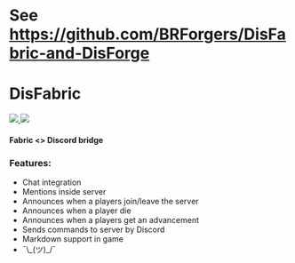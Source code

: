 # See https://github.com/BRForgers/DisFabric-and-DisForge

# DisFabric

[![](http://cf.way2muchnoise.eu/short_disfabric_downloads.svg) ![](https://cf.way2muchnoise.eu/versions/disfabric.svg)](https://www.curseforge.com/minecraft/mc-mods/disfabric) 

#### Fabric <> Discord bridge

### Features:

+ Chat integration
+ Mentions inside server
+ Announces when a players join/leave the server
+ Announces when a player die
+ Announces when a players get an advancement
+ Sends commands to server by Discord
+ Markdown support in game
+ ¯\\\_(ツ)\_/¯
